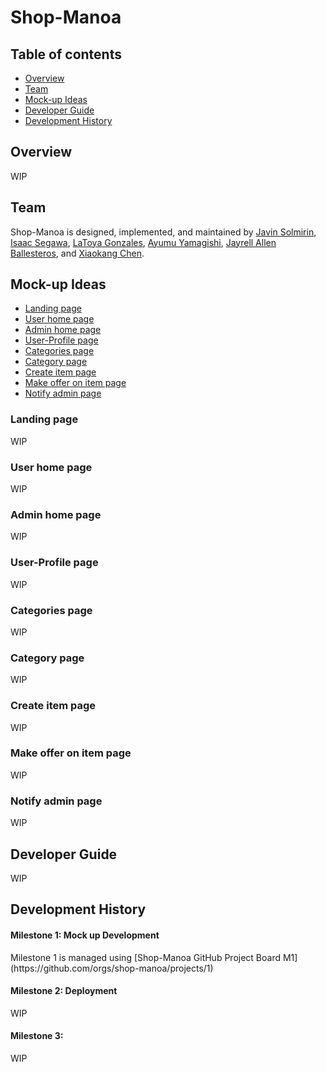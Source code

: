 # Shop-Manoa

## Table of contents
* [Overview](#overview)
* [Team](#team)
* [Mock-up Ideas](#mock-up-ideas)
* [Developer Guide](#developer-guide)
* [Development History](#development-history)

## Overview
WIP

## Team
Shop-Manoa is designed, implemented, and maintained by [Javin Solmirin](https://github.com/JavinSol), [Isaac Segawa](https://github.com/imths), [LaToya Gonzales](https://github.com/latoyagonzales), [Ayumu Yamagishi](https://github.com/000Aym612), [Jayrell Allen Ballesteros](https://github.com/Kyj1n), and [Xiaokang Chen](XiaoKChenEDU.github.io).

## Mock-up Ideas
  * [Landing page](#landing-page)
  * [User home page](#user-home-page)
  * [Admin home page](#admin-home-page)
  * [User-Profile page](#user-profile-page)
  * [Categories page](#categories-page)
  * [Category page](#category-page)
  * [Create item page](#create-item-page)
  * [Make offer on item page](#make-offer-on-item-page) 
  * [Notify admin page](#notify-admin-page)

### Landing page
WIP

### User home page
WIP

### Admin home page
WIP

### User-Profile page
WIP

### Categories page
WIP

### Category page
WIP

### Create item page
WIP

### Make offer on item page
WIP

### Notify admin page
WIP

## Developer Guide
WIP

## Development History
<h4>Milestone 1: Mock up Development</h4>
Milestone 1 is managed using [Shop-Manoa GitHub Project Board M1](https://github.com/orgs/shop-manoa/projects/1)
<h4>Milestone 2: Deployment</h4>
WIP
<h4>Milestone 3: </h4>
WIP
